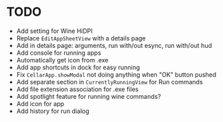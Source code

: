 # TODO

- Add setting for Wine HiDPI
- Replace `EditAppSheetView` with a details page
- Add in details page: arguments, run with/out esync, run with/out hud
- Add console for running apps
- Automatically get icon from .exe
- Add app shortcuts in dock for easy running
- Fix `CellarApp.showModal` not doing anything when "OK" button pushed
- Add separate section in `CurrentlyRunningView` for Run commands
- Add file extension association for .exe files
- Add spotlight feature for running wine commands?
- Add icon for app
- Add history for run dialog
